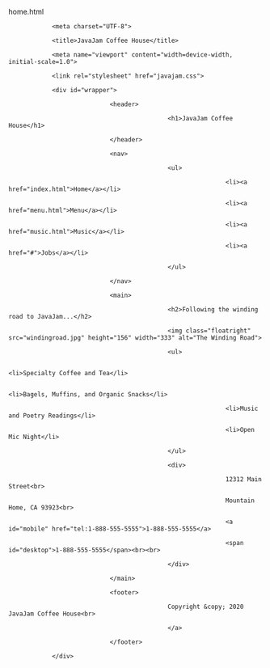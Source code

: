 home.html

<!DOCTYPE html>

<html>

<head>

                <meta charset="UTF-8">

                <title>JavaJam Coffee House</title>

                <meta name="viewport" content="width=device-width, initial-scale=1.0">

                <link rel="stylesheet" href="javajam.css">         

</head>

<body>

                <div id="wrapper">

                                <header>

                                                <h1>JavaJam Coffee House</h1>

                                </header>

                                <nav>

                                                <ul>

                                                                <li><a href="index.html">Home</a></li>

                                                                <li><a href="menu.html">Menu</a></li>

                                                                <li><a href="music.html">Music</a></li>

                                                                <li><a href="#">Jobs</a></li>

                                                </ul>

                                </nav>

                                <main>

                                                <h2>Following the winding road to JavaJam...</h2>

                                                <img class="floatright" src="windingroad.jpg" height="156" width="333" alt="The Winding Road">

                                                <ul>

                                                                <li>Specialty Coffee and Tea</li>

                                                                <li>Bagels, Muffins, and Organic Snacks</li>

                                                                <li>Music and Poetry Readings</li>

                                                                <li>Open Mic Night</li>

                                                </ul>

                                                <div>

                                                                12312 Main Street<br>

                                                                Mountain Home, CA 93923<br>

                                                                <a id="mobile" href="tel:1-888-555-5555">1-888-555-5555</a>

                                                                <span id="desktop">1-888-555-5555</span><br><br>

                                                </div>

                                </main>

                                <footer>

                                                Copyright &copy; 2020 JavaJam Coffee House<br>

                                                </a>

                                </footer>

                </div>

</body>

</html>

